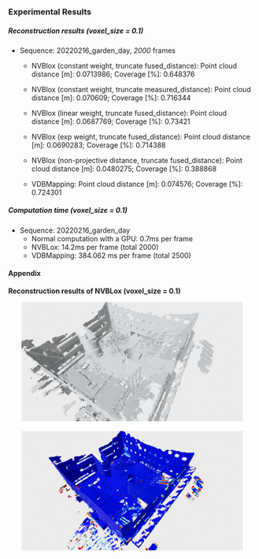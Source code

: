 ### Experimental Results

##### Reconstruction results (voxel_size = 0.1)
* Sequence: 20220216_garden_day, *2000* frames
  * NVBlox (constant weight, truncate fused_distance): 
  Point cloud distance [m]: 0.0713986; Coverage [%]: 0.648376
  * NVBlox (constant weight, truncate measured_distance): 
  Point cloud distance [m]: 0.070609; Coverage [%]: 0.716344
  * NVBlox (linear weight, truncate fused_distance): 
  Point cloud distance [m]: 0.0687769; Coverage [%]: 0.73421
  * NVBlox (exp weight, truncate fused_distance): 
  Point cloud distance [m]: 0.0690283; Coverage [%]: 0.714388
  * NVBlox (non-projective distance, truncate fused_distance): 
  Point cloud distance [m]: 0.0480275; Coverage [%]: 0.388868

  * VDBMapping: 
  Point cloud distance [m]: 0.074576; Coverage [%]: 0.724301

##### Computation time (voxel_size = 0.1)
* Sequence: 20220216_garden_day
  * Normal computation with a GPU: 0.7ms per frame
  * NVBLox: 14.2ms per frame (total 2000)
  * VDBMapping: 384.062 ms per frame (total 2500)

#### Appendix

**Reconstruction results of NVBLox (voxel_size = 0.1)**

<p align="center">
	<center><img src="images/20220216_garden_day_mesh_img.png" width="450" /></center>
    <br>
    <center><img src="images/20220216_garden_day_mesh_img_eval_error.png" width="450" /></center>
</p>





